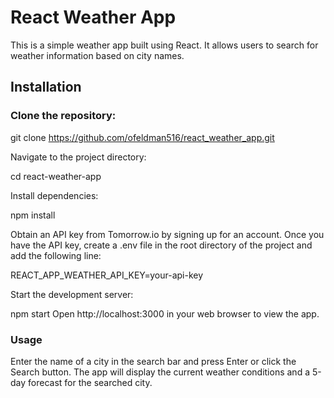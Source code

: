 # React Weather App

This is a simple weather app built using React. It allows users to search for weather information based on city names.

## Installation

### Clone the repository:

git clone https://github.com/ofeldman516/react_weather_app.git

Navigate to the project directory:

cd react-weather-app

Install dependencies:

npm install

Obtain an API key from Tomorrow.io by signing up for an account. Once you have the API key, create a .env file in the root directory of the project and add the following line:

REACT_APP_WEATHER_API_KEY=your-api-key

Start the development server:

npm start
Open http://localhost:3000 in your web browser to view the app.

### Usage
Enter the name of a city in the search bar and press Enter or click the Search button.
The app will display the current weather conditions and a 5-day forecast for the searched city.
